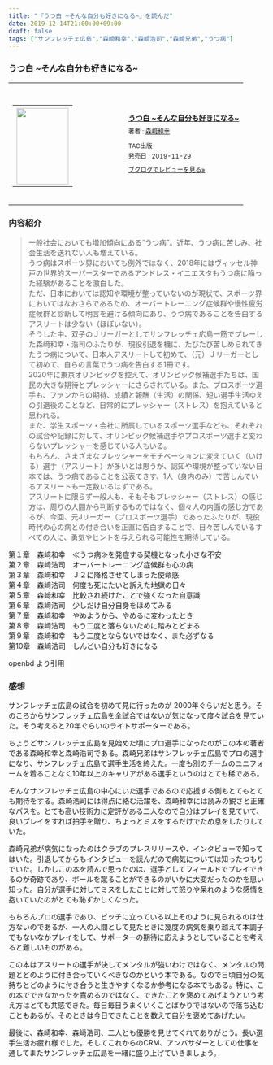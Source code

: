 ```yaml
---
title: "『うつ白 ~そんな自分も好きになる~』を読んだ"
date: 2019-12-14T21:00:00+09:00
draft: false
tags: ["サンフレッチェ広島","森崎和幸","森崎浩司","森崎兄弟","うつ病"]
---
```


### うつ白 ~そんな自分も好きになる~

<div class="booklog_html"><table><tr><td class="booklog_html_image"><div style="background:url(https://booklog.jp/common/buildhtml/wood/images/top.gif) no-repeat right;width:200px;height:25px;"></div><table cellpadding="0" cellspacing="0" border="0" width="200"><tr><td background="https://booklog.jp/common/buildhtml/wood/images/main.gif" height="160" style="vertical-align:bottom;text-align:center;line-height:0;"><a href="https://www.amazon.co.jp/dp/4813287786?tag=gennei-22&linkCode=ogi&th=1&psc=1" target="_blank"><img src="https://m.media-amazon.com/images/I/41mRo4LPLSL._SL160_.jpg" width="102" height="150" style="border:0;border-radius:0;" /></a></td></tr></table><div style="background:url(https://booklog.jp/common/buildhtml/wood/images/bottom.gif) no-repeat;width:200px;height:15px;"></div></td><td class="booklog_html_info" style="padding-left:20px;"><div class="booklog_html_title" style="margin-bottom:10px;font-size:14px;font-weight:bold;"><a href="https://www.amazon.co.jp/dp/4813287786?tag=gennei-22&linkCode=ogi&th=1&psc=1" target="_blank">うつ白 ~そんな自分も好きになる~</a></div><div style="margin-bottom:10px;"><div class="booklog_html_author" style="margin-bottom:15px;font-size:12px;line-height:1.2em">著者 : <a href="https://booklog.jp/author/%E6%A3%AE%EF%A8%91%E5%92%8C%E5%B9%B8" target="_blank">森﨑和幸</a></div><div class="booklog_html_manufacturer" style="margin-bottom:5px;font-size:12px;line-height:1.2em">TAC出版</div><div class="booklog_html_release" style="font-size:12px;line-height:1.2em">発売日 : 2019-11-29</div></div><div class="booklog_html_link_amazon"><a href="https://booklog.jp/item/1/4813287786" style="font-size:12px;" target="_blank">ブクログでレビューを見る»</a></div></td></tr></table></div>

<!--more-->

### 内容紹介

>一般社会においても増加傾向にある“うつ病”。近年、うつ病に苦しみ、社会生活を送れない人も増えている。  
うつ病はスポーツ界においても例外ではなく、2018年にはヴィッセル神戸の世界的スーパースターであるアンドレス・イニエスタもうつ病に陥った経験があることを激白した。  
ただ、日本においては認知や環境が整っていないのが現状で、スポーツ界においてはなおさらであるため、オーバートレーニング症候群や慢性疲労症候群と診断して明言を避ける傾向にあり、うつ病であることを告白するアスリートは少ない（ほぼいない）。  
そうした中、双子のＪリーガーとしてサンフレッチェ広島一筋でプレーした森﨑和幸・浩司のふたりが、現役引退を機に、たびたび苦しめられてきたうつ病について、日本人アスリートして初めて、（元）Ｊリーガーとして初めて、自らの言葉でうつ病を告白する1冊です。  
2020年に東京オリンピックを控えて、オリンピック候補選手たちは、国民の大きな期待とプレッシャーにさらされている。また、プロスポーツ選手も、ファンからの期待、成績と報酬（生活）の関係、短い選手生活ゆえの引退後のことなど、日常的にプレッシャー（ストレス）を抱えていると思われる。  
また、学生スポーツ・会社に所属しているスポーツ選手なども、それぞれの試合や記録に対して、オリンピック候補選手やプロスポーツ選手と変わらないプレッシャーを感じている人もいる。  
もちろん、さまざまなプレッシャーをモチベーションに変えていく（いける）選手（アスリート）が多いとは思うが、認知や環境が整っていない日本では、うつ病であることを公表できす、1人（身内のみ）で苦しんでいるアスリートも一定数いるはずである。  
アスリートに限らず一般人も、そもそもプレッシャー（ストレス）の感じ方は、周りの人間から判断するものではなく、個々人の内面の感じ方であるが、今回、元Jリーガー（プロスポーツ選手）であったふたりが、現役時代の心の病との付き合いを正直に告白することで、日々苦しんでいるすべての人に、勇気やヒントを与えられる可能性を期待している。
>
第１章　森﨑和幸　≪うつ病≫を発症する契機となった小さな不安  
第２章　森﨑浩司　オーバートレーニング症候群も心の病  
第３章　森﨑和幸　Ｊ２に降格させてしまった使命感  
第４章　森﨑浩司　何度も死にたいと訴えた地獄の日々  
第５章　森﨑和幸　比較され続けたことで強くなった自意識  
第６章　森﨑浩司　少しだけ自分自身をほめてみる  
第７章　森﨑和幸　やめようから、やめるに変わったとき  
第８章　森﨑浩司　もう二度と落ちないために踏みとどまる  
第９章　森﨑和幸　もう二度とならないではなく、また必ずなる  
第10章　森﨑浩司　しんどい自分も好きになる

openbd より引用

### 感想

サンフレッチェ広島の試合を初めて見に行ったのが 2000年ぐらいだと思う。そのころからサンフレッチェ広島を全試合ではないが気になって度々試合を見ていた。そう考えると20年ぐらいのライトサポーターである。

ちょうどサンフレッチェ広島を見始めた頃にプロ選手になったのがこの本の著者である森崎和幸と森崎浩司である。森崎兄弟はサンフレッチェ広島でプロの選手になり、サンフレッチェ広島で選手生活を終えた。一度も別のチームのユニフォームを着ることなく10年以上のキャリアがある選手というのはとても稀である。

そんなサンフレッチェ広島の中心にいた選手であるので応援する側もとてもとても期待をする。森崎浩司には得点に絡む活躍を、森崎和幸には読みの鋭さと正確なパスを。とても高い技術力に定評がある二人なので自分はプレイを見ていて、良いプレイをすれば拍手を贈り、ちょっとミスをするだけでため息をしたりしていた。

森崎兄弟が病気になったのはクラブのプレスリリースや、インタビューで知ってはいた。引退してからもインタビューを読んだので病気については知ったつもりでいた。しかしこの本を読んで思ったのは、選手としてフィールドでプレイできるのが奇跡であり、ボールを蹴ることができるのがいかに大変だったのかを思い知った。自分が選手に対してミスをしたことに対して怒りや呆れのような感情を抱いていたのがとても恥ずかしくなった。

もちろんプロの選手であり、ピッチに立っている以上そのように見られるのは仕方ないのであるが、一人の人間として見たときに幾度の病気を乗り越えて本調子でもないなかプレイをして、サポーターの期待に応えようとしていることを考えると難しいものがある。

この本はアスリートの選手が決してメンタルが強いわけではなく、メンタルの問題とどのように付き合っていくべきなのかという本である。なので日頃自分の気持ちとどのように付き合うと生きやすくなるか参考になる本でもある。特に、この本でできなかったを責めるのではなく、できたことを褒めてあげようという考え方はとても共感できた。毎日毎日うまくいくことばかりではないので落ち込むこともあるが、そのときは今日できたことを数えて自分を褒めてあげたい。

最後に、森崎和幸、森崎浩司、二人とも優勝を見せてくれてありがとう。長い選手生活お疲れ様でした。そしてこれからのCRM、アンバサダーとしての仕事を通してまたサンフレッチェ広島を一緒に盛り上げていきましょう。
